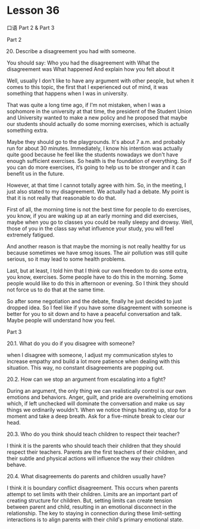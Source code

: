 # Lesson 36

口语 Part 2 & Part 3

Part 2

20.   Describe a disagreement you had with someone. 

You should say:
Who you had the disagreement with
What the disagreement was
What happened
And explain how you felt about it

Well, usually I don't like to have any argument with other people, but when it comes to this topic, the first that I experienced out of mind, it was something that happens when I was in university.

That was quite a long time ago, if I'm not mistaken, when I was a sophomore in the university at that time, the president of the Student Union and University wanted to make a new policy and he proposed that maybe our students should actually do some morning exercises, which is actually something extra.

Maybe they should go to the playgrounds. It's about 7 a.m. and probably run for about 30 minutes. Immediately, I know his intention was actually quite good because he feel like the students nowadays we don't have enough sufficient exercises. So health is the foundation of everything. So if you can do more exercises, it’s going to help us to be stronger and it can benefit us in the future.

However, at that time I cannot totally agree with him. So, in the meeting, I just also stated to my disagreement. We actually had a debate. My point is that it is not really that reasonable to do that.

First of all, the morning time is not the best time for people to do exercises, you know, if you are waking up at an early morning and did exercises, maybe when you go to classes you could be really sleepy and drowsy. Well, those of you in the class say what influence your study, you will feel extremely fatigued.

And another reason is that maybe the morning is not really healthy for us because sometimes we have smog issues. The air pollution was still quite serious, so it may lead to some health problems.

Last, but at least, I told him that I think our own freedom to do some extra, you know, exercises. Some people have to do this in the morning. Some people would like to do this in afternoon or evening. So I think they should not force us to do that at the same time.

So after some negotiation and the debate, finally he just decided to just dropped idea. So I feel like if you have some disagreement with someone is better for you to sit down and to have a peaceful conversation and talk. Maybe people will understand how you feel.


Part 3


20.1. What do you do if you disagree with someone?

when I disagree with someone, I adjust my communication styles to increase empathy and build a lot more patience when dealing with this situation. This way, no constant disagreements are popping out.

20.2. How can we stop an argument from escalating into a fight?

During an argument, the only thing we can realistically control is our own emotions and behaviors. Anger, guilt, and pride are overwhelming emotions which, if left unchecked will dominate the conversation and make us say things we ordinarily wouldn't. When we notice things heating up, stop for a moment and take a deep breath. Ask for a five-minute break to clear our head.

20.3. Who do you think should teach children to respect their teacher?

I think it is the parents who should teach their children that they should respect their teachers. Parents are the first teachers of their children, and their subtle and physical actions will influence the way their children behave.

20.4. What disagreements do parents and children usually have?

I think it is boundary conflict disagreement. This occurs when parents attempt to set limits with their children. Limits are an important part of creating structure for children. But, setting limits can create tension between parent and child, resulting in an emotional disconnect in the relationship. The key to staying in connection during these limit-setting interactions is to align parents with their child's primary emotional state.




